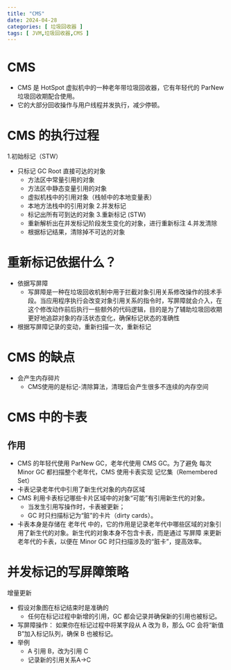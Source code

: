 ```yaml
---
title: "CMS"
date: 2024-04-28
categories: [ 垃圾回收器 ]
tags: [ JVM,垃圾回收器,CMS ]
---
```


# CMS
- CMS 是 HotSpot 虚拟机中的一种老年带垃圾回收器，它有年轻代的 ParNew 垃圾回收期配合使用。
- 它的大部分回收操作与用户线程并发执行，减少停顿。

# CMS 的执行过程
1.初始标记（STW）
  - 只标记 GC Root 直接可达的对象
    - 方法区中常量引用的对象
    - 方法区中静态变量引用的对象
    - 虚拟机栈中的引用对象（栈帧中的本地变量表）
    - 本地方法栈中的引用对象
2.并发标记
    - 标记出所有可到达的对象
3.重新标记 (STW)
    - 重新解析出在并发标记阶段发生变化的对象，进行重新标注
4.并发清除
    - 根据标记结果，清除掉不可达的对象

# 重新标记依据什么？
- 依据写屏障
  - 写屏障是一种在垃圾回收机制中用于拦截对象引用关系修改操作的技术手段。当应用程序执行会改变对象引用关系的指令时，写屏障就会介入，在这个修改动作前后执行一些额外的代码逻辑，目的是为了辅助垃圾回收期更好地追踪对象的存活状态变化，确保标记状态的准确性
- 根据写屏障记录的变动，重新扫描一次，重新标记

# CMS 的缺点
- 会产生内存碎片
  - CMS使用的是标记-清除算法，清理后会产生很多不连续的内存空间

# CMS 中的卡表
## 作用
- CMS 的年轻代使用 ParNew GC，老年代使用 CMS GC。为了避免 每次 Minor GC 都扫描整个老年代，CMS 使用卡表实现 记忆集（Remembered Set）
- 卡表记录老年代中引用了新生代对象的内存区域
- CMS 利用卡表标记哪些卡片区域中的对象“可能”有引用新生代的对象。 
  - 当发生引用写操作时，卡表被更新； 
  - GC 时只扫描标记为“脏”的卡片（dirty cards）。
- 卡表本身是存储在 老年代 中的，它的作用是记录老年代中哪些区域的对象引用了新生代的对象。新生代的对象本身不包含卡表，而是通过 写屏障 来更新老年代的卡表，以便在 Minor GC 时只扫描涉及的“脏卡”，提高效率。

# 并发标记的写屏障策略    
增量更新
- 假设对象图在标记结束时是准确的
  - 任何在标记过程中新增的引用，GC 都会记录并确保新的引用也被标记。
- 写屏障操作：
  如果你在标记过程中将某字段从 A 改为 B，那么 GC 会将“新值 B”加入标记队列，确保 B 也被标记。
- 举例
  - A 引用 B，改为引用 C
  - 记录新的引用关系A->C

